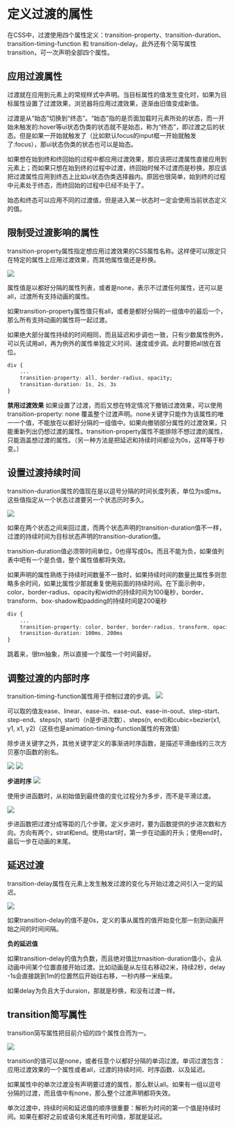 # 定义过渡的属性
在CSS中，过渡使用四个属性定义：transition-property、transition-duration、transition-timing-function 和 transition-delay。此外还有个简写属性 transition，可一次声明全部四个属性。

## 应用过渡属性
过渡就在应用到元素上的常规样式中声明。当目标属性的值发生变化时，如果为目标属性设置了过渡效果，浏览器将应用过渡效果，逐渐由旧值变成新值。

过渡是从“始态”切换到“终态”。“始态”指的是页面加载时元素所处的状态，而一开始未触发的:hover等ui状态伪类的状态就不是始态，称为“终态”，即过渡之后的状态。但是如果一开始就触发了（比如默认focus的input框一开始就触发了:focus），那ui状态伪类的状态也可以是始态。

如果想在始到终和终回始的过程中都应用过渡效果，那应该把过渡属性直接应用到元素上；而如果只想在始到终的过程中过渡，终回始时候不过渡而是秒换，那应该把过渡属性应用到终态上比如ui状态伪类选择器内。原因也很简单，始到终的过程中元素处于终态，而终回始的过程中已经不处于了。

始态和终态可以应用不同的过渡值，但是进入某一状态时一定会使用当前状态定义的值。

## 限制受过渡影响的属性
transition-property属性指定想应用过渡效果的CSS属性名称。这样便可以限定只在特定的属性上应用过渡效果，而其他属性值还是秒换。

![](transition-property.png)

属性值是以都好分隔的属性列表，或者是none，表示不过渡任何属性，还可以是all，过渡所有支持动画的属性。

如果transition-property属性值只有all，或者是都好分隔的一组值中的最后一个，那么所有支持动画的属性将一起过渡。

如果绝大部分属性持续的时间相同，而且延迟和步调也一致，只有少数属性例外，可以先试用all，再为例外的属性单独定义时间、速度或步调。此时要把all放在首位。
```CSS
div {
    ...
    transition-property: all, border-radius, opacity;
    transition-duration: 1s, 2s, 3s
}
```

**禁用过渡效果**
如果设置了过渡，而后又想在特定情况下撤销过渡效果，可以使用transition-property: none 覆盖整个过渡声明。none关键字只能作为该属性的唯一一个值，不能放在以都好分隔的一组值中。如果向撤销部分属性的过渡效果，只能重新列出仍想过渡的属性。transition-property属性不能排除不想过渡的属性，只能涵盖想过渡的属性。（另一种方法是把延迟和持续时间都设为0s，这样等于秒变。）

## 设置过渡持续时间
transition-duration属性的值现在是以逗号分隔的时间长度列表，单位为s或ms。这些值指定从一个状态过渡要另一个状态历时多久。

![](transition-duration.png)

如果在两个状态之间来回过渡，而两个状态声明的transition-duration值不一样，过渡的持续时间为目标状态声明的transition-duration值。

transition-duration值必须带时间单位，0也得写成0s。而且不能为负，如果值列表中吧有一个是负值，整个属性值都将失效。

如果声明的属性熟练于持续时间数量不一致时，如果持续时间的数量比属性多则忽略多余时间，如果比属性少那就重复使用前面的持续时间。在下面示例中，color、border-radius、opacity和width的持续时间为100毫秒，border、transform、box-shadow和padding的持续时间是200毫秒
```CSS
div {
    ...
    transition-property: color, border, border-radius, transform, opacity, box-shadow, width, padding;
    transition-duration: 100ms, 200ms
}
```
跳着来，很tm抽象，所以直接一个属性一个时间最好。

## 调整过渡的内部时序
transition-timing-function属性用于控制过渡的步调。
![](transition-timing-function.png)

可以取的值友ease、linear、ease-in、ease-out、ease-in-oout、step-start、step-end、steps(n, start)（n是步进次数）、steps(n, end)和cubic=bezier(x1, y1, x1, y2)（这些也是animation-timing-function属性的有效值）

除步进关键字之外，其他关键字定义的事渐进时序函数，是描述平滑曲线的三次方贝塞尔函数的别名。

![](三次方贝塞尔函数.png)
![](贝塞尔函数对应的曲线.png)

**步进时序**
![](步进时序.png)

使用步进函数时，从初始值到最终值的变化过程分为多步，而不是平滑过渡。

![](分步过渡.png)

步进函数把过渡分成等距的几个步骤。定义步进时，要为函数提供的步进次数和方向。方向有两个，strat和end。使用start时，第一步在动画的开头；使用end时，最后一步在动画的末尾。

## 延迟过渡
transition-delay属性在元素上发生触发过渡的变化与开始过渡之间引入一定的延迟。

![](transition-delay.png)

如果transition-delay的值不是0s，定义的事从属性的值开始变化那一刻到动画开始之间的时间间隔。


**负的延迟值**

如果transition-delay的值为负数，而且绝对值比trnasition-duration值小，会从动画中间某个位置直接开始过渡。比如动画是从左往右移动2米，持续2秒，delay -1s会直接跳到1m的位置然后开始往右移，一秒内移一米结束。

如果delay为负且大于duraion，那就是秒换，和没有过渡一样。

## transition简写属性
transition简写属性把目前介绍的四个属性合而为一。

![](transition.png)

transition的值可以是none，或者任意个以都好分隔的单词过渡。单词过渡包含：应用过渡效果的一个属性或者all，过渡的持续时间、时序函数、以及延迟。

如果属性中的单次过渡没有声明要过渡的属性，那么默认all。如果有一组以逗号分隔的过渡，而且值中有none，那么整个过渡声明都将失效。

单次过渡中，持续时间和延迟值的顺序很重要：解析为时间的第一个值是持续时间。如果在都好之前或语句末尾还有时间值，那就是延迟。

